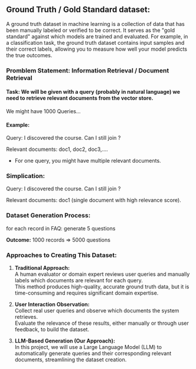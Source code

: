 ## Ground Truth / Gold Standard dataset:  

A ground truth dataset in machine learning is a collection of data that has been manually labeled or verified to be correct. It serves as the "gold standard" against which models are trained and evaluated. For example, in a classification task, the ground truth dataset contains input samples and their correct labels, allowing you to measure how well your model predicts the true outcomes.


### Promblem Statement: Information Retrieval / Document Retrieval 

#### Task: We will be given with a query (probably in natural language) we need to retrieve relevant documents from the vector store. 

We might have 1000 Queries... 

#### Example: 
Query: I discovered the course. Can I still join ? 

Relevant documents: doc1, doc2, doc3,....

* For one query, you might have multiple relevant documents. 


### Simplication: 

Query: I discovered the course. Can I still join ? 

Relevant documents: doc1 (single document with high relevance score).


### Dataset Generation Process: 

for each record in FAQ: 
    generate 5 questions

**Outcome:**
1000 records => 5000 questions

### Approaches to Creating This Dataset:

1. **Traditional Approach:**  
   A human evaluator or domain expert reviews user queries and manually labels which documents are relevant for each query.  
   This method produces high-quality, accurate ground truth data, but it is time-consuming and requires significant domain expertise.

2. **User Interaction Observation:**  
   Collect real user queries and observe which documents the system retrieves.  
   Evaluate the relevance of these results, either manually or through user feedback, to build the dataset.

3. **LLM-Based Generation (Our Approach):**  
   In this project, we will use a Large Language Model (LLM) to automatically generate queries and their corresponding relevant documents, streamlining the dataset creation.